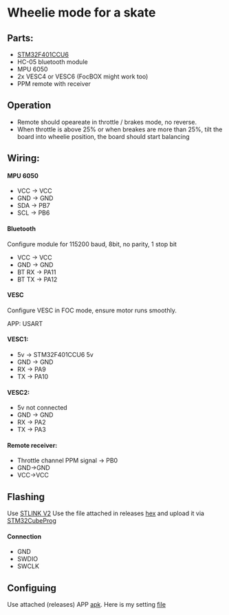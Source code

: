 # Wheelie mode for a skate

## Parts:
* [STM32F401CCU6](https://www.amazon.com/gp/product/B07XBWGF9M/ref=ppx_yo_dt_b_asin_title_o01_s00?ie=UTF8&psc=1)
* HC-05 bluetooth module
* MPU 6050
* 2x VESC4 or VESC6 (FocBOX might work too)
* PPM remote with receiver

## Operation
* Remote should opeareate in throttle / brakes mode, no reverse.
* When throttle is above 25% or when breakes are more than 25%, tilt the board into wheelie position, the board should start balancing

## Wiring:

#### MPU 6050
* VCC -> VCC
* GND -> GND
* SDA -> PB7
* SCL -> PB6

#### Bluetooth

Configure module for 115200 baud, 8bit, no parity, 1 stop bit

* VCC -> VCC
* GND -> GND
* BT RX -> PA11
* BT TX -> PA12

#### VESC

Configure VESC in FOC mode, ensure motor runs smoothly.

APP: USART

#### VESC1: 
* 5v -> STM32F401CCU6 5v
* GND -> GND
* RX -> PA9
* TX -> PA10

#### VESC2: 
* 5v not connected
* GND -> GND
* RX -> PA2
* TX -> PA3


#### Remote receiver:
* Throttle channel PPM signal -> PB0
* GND->GND
* VCC->VCC

## Flashing
Use [STLINK V2](https://www.ebay.com/sch/i.html?_from=R40&_trksid=p2380057.m570.l1311.R1.TR11.TRC1.A0.H0.Xstlink.TRS0&_nkw=st-link+v2&_sacat=0)
Use the file attached in releases [hex](https://github.com/blezalex/balance_skate/releases/download/1/skate.hex) and upload it via [STM32CubeProg](https://www.st.com/en/development-tools/stm32cubeprog.html)

#### Connection
* GND
* SWDIO
* SWCLK

## Configuing
Use attached (releases) APP [apk](https://github.com/blezalex/balance_skate/releases/download/1/SkateConfig.apk). Here is my setting [file](https://github.com/blezalex/balance_skate/releases/download/alpha/skate.settings)



